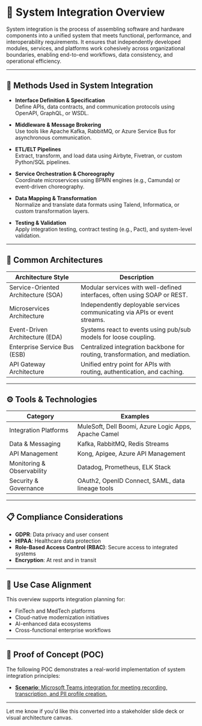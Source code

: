 ﻿# 🔗 System Integration Overview

System integration is the process of assembling software and hardware components into a unified system that meets functional, performance, and interoperability requirements. It ensures that independently developed modules, services, and platforms work cohesively across organizational boundaries, enabling end-to-end workflows, data consistency, and operational efficiency.

---

## 🧰 Methods Used in System Integration

- **Interface Definition & Specification**  
  Define APIs, data contracts, and communication protocols using OpenAPI, GraphQL, or WSDL.

- **Middleware & Message Brokering**  
  Use tools like Apache Kafka, RabbitMQ, or Azure Service Bus for asynchronous communication.

- **ETL/ELT Pipelines**  
  Extract, transform, and load data using Airbyte, Fivetran, or custom Python/SQL pipelines.

- **Service Orchestration & Choreography**  
  Coordinate microservices using BPMN engines (e.g., Camunda) or event-driven choreography.

- **Data Mapping & Transformation**  
  Normalize and translate data formats using Talend, Informatica, or custom transformation layers.

- **Testing & Validation**  
  Apply integration testing, contract testing (e.g., Pact), and system-level validation.

---

## 🧱 Common Architectures

| **Architecture Style**     | **Description**                                                                 |
|----------------------------|----------------------------------------------------------------------------------|
| Service-Oriented Architecture (SOA) | Modular services with well-defined interfaces, often using SOAP or REST. |
| Microservices Architecture         | Independently deployable services communicating via APIs or event streams. |
| Event-Driven Architecture (EDA)    | Systems react to events using pub/sub models for loose coupling.          |
| Enterprise Service Bus (ESB)       | Centralized integration backbone for routing, transformation, and mediation. |
| API Gateway Architecture           | Unified entry point for APIs with routing, authentication, and caching.   |

---

## ⚙️ Tools & Technologies

| **Category**         | **Examples**                                                                 |
|----------------------|------------------------------------------------------------------------------|
| Integration Platforms | MuleSoft, Dell Boomi, Azure Logic Apps, Apache Camel                        |
| Data & Messaging      | Kafka, RabbitMQ, Redis Streams                                               |
| API Management        | Kong, Apigee, Azure API Management                                           |
| Monitoring & Observability | Datadog, Prometheus, ELK Stack                                          |
| Security & Governance | OAuth2, OpenID Connect, SAML, data lineage tools                            |

---

## 📋 Compliance Considerations

- **GDPR**: Data privacy and user consent
- **HIPAA**: Healthcare data protection
- **Role-Based Access Control (RBAC)**: Secure access to integrated systems
- **Encryption**: At rest and in transit

---

## 📎 Use Case Alignment

This overview supports integration planning for:
- FinTech and MedTech platforms
- Cloud-native modernization initiatives
- AI-enhanced data ecosystems
- Cross-functional enterprise workflows

---

## 🧪 Proof of Concept (POC)

The following POC demonstrates a real-world implementation of system integration principles:

- <a href="https://github.com/spusgh/Architecture/blob/main/Integration/msteams_integration_readme.md">**Scenario**: Microsoft Teams integration for meeting recording, transcription, and PII profile creation.</a>

---

Let me know if you'd like this converted into a stakeholder slide deck or visual architecture canvas.
